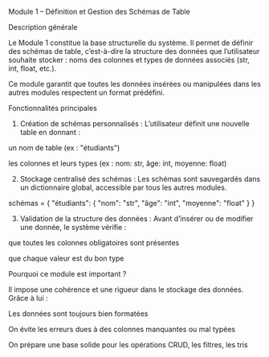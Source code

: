 

Module 1 – Définition et Gestion des Schémas de Table

 Description générale

Le Module 1 constitue la base structurelle du système. Il permet de définir des schémas de table, c’est-à-dire la structure des données que l’utilisateur souhaite stocker : noms des colonnes et types de données associés (str, int, float, etc.).

Ce module garantit que toutes les données insérées ou manipulées dans les autres modules respectent un format prédéfini.




 Fonctionnalités principales

1. Création de schémas personnalisés :
L’utilisateur définit une nouvelle table en donnant :

un nom de table (ex : "étudiants")

les colonnes et leurs types (ex : nom: str, âge: int, moyenne: float)



2. Stockage centralisé des schémas :
Les schémas sont sauvegardés dans un dictionnaire global, accessible par tous les autres modules.

schémas = {
    "étudiants": {
        "nom": "str",
        "âge": "int",
        "moyenne": "float"
    }
}


3. Validation de la structure des données :
Avant d’insérer ou de modifier une donnée, le système vérifie :

que toutes les colonnes obligatoires sont présentes

que chaque valeur est du bon type







 Pourquoi ce module est important ?

Il impose une cohérence et une rigueur dans le stockage des données. Grâce à lui :

Les données sont toujours bien formatées

On évite les erreurs dues à des colonnes manquantes ou mal typées

On prépare une base solide pour les opérations CRUD, les filtres, les tris
